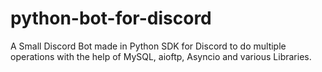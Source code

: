 # python-bot-for-discord
A Small Discord Bot made in Python SDK for Discord to do multiple operations with the help of MySQL, aioftp, Asyncio and various Libraries.

